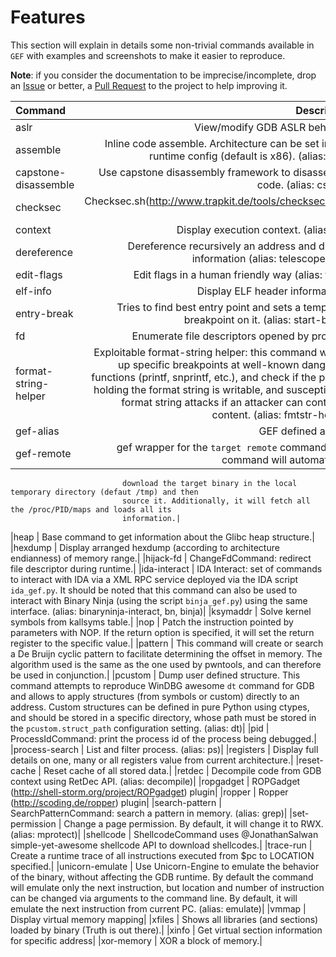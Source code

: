 # Features #

This section will explain in details some non-trivial commands available in `GEF`
with examples and screenshots to make it easier to reproduce.

__Note__: if you consider the documentation to be imprecise/incomplete,
drop an [Issue](https://github.com/hugsy/gef/issues/86) or better,
a [Pull Request](https://github.com/hugsy/gef/pulls) to the project to help
improving it.

| Command    | Description |
|:-----------|----------------:|
|aslr                      | View/modify GDB ASLR behavior.|
|assemble                  | Inline code assemble. Architecture can be set in GEF runtime config (default is x86).  (alias: asm) |
|capstone-disassemble      | Use capstone disassembly framework to disassemble code. (alias: cs-dis) |
|checksec                  | Checksec.sh(http://www.trapkit.de/tools/checksec.html) port. |
|context                   | Display execution context. (alias: ctx)|
|dereference               | Dereference recursively an address and display information (alias: telescope, dps)|
|edit-flags                | Edit flags in a human friendly way (alias: flags)|
|elf-info                  | Display ELF header informations.|
|entry-break               | Tries to find best entry point and sets a temporary breakpoint on it. (alias: start-break)|
|fd                        | Enumerate file descriptors opened by process.|
|format-string-helper      | Exploitable format-string helper: this command will set up specific breakpoints at well-known dangerous functions (printf, snprintf, etc.), and check if the pointer holding the format string is writable, and  susceptible to format string attacks if an attacker can control its content. (alias: fmtstr-helper)|
|gef-alias                 | GEF defined aliases|
|gef-remote                | gef wrapper for the `target remote` command. This command will automatically|
                             download the target binary in the local temporary directory (defaut /tmp) and then
                             source it. Additionally, it will fetch all the /proc/PID/maps and loads all its
                             information.|
|heap                      | Base command to get information about the Glibc heap structure.|
|hexdump                   | Display arranged hexdump (according to architecture endianness) of memory range.|
|hijack-fd                 | ChangeFdCommand: redirect file descriptor during runtime.|
|ida-interact              | IDA Interact: set of commands to interact with IDA via a XML RPC service
                             deployed via the IDA script `ida_gef.py`. It should be noted that this command
                             can also be used to interact with Binary Ninja (using the script `binja_gef.py`)
                             using the same interface. (alias: binaryninja-interact, bn, binja)|
|ksymaddr                  | Solve kernel symbols from kallsyms table.|
|nop                       | Patch the instruction pointed by parameters with NOP. If the return option is specified, it will set the return register to the specific value.|
|pattern                   | This command will create or search a De Bruijn cyclic pattern to facilitate
                             determining the offset in memory. The algorithm used is the same as the one
                             used by pwntools, and can therefore be used in conjunction.|
|pcustom                   | Dump user defined structure.
                             This command attempts to reproduce WinDBG awesome `dt` command for GDB and allows
                             to apply structures (from symbols or custom) directly to an address.
                             Custom structures can be defined in pure Python using ctypes, and should be stored
                             in a specific directory, whose path must be stored in the `pcustom.struct_path`
                             configuration setting. (alias: dt)|
|pid                       | ProcessIdCommand: print the process id of the process being debugged.|
|process-search            | List and filter process. (alias: ps)|
|registers                 | Display full details on one, many or all registers value from current architecture.|
|reset-cache               | Reset cache of all stored data.|
|retdec                    | Decompile code from GDB context using RetDec API. (alias: decompile)|
|ropgadget                 | ROPGadget (http://shell-storm.org/project/ROPgadget) plugin|
|ropper                    | Ropper (http://scoding.de/ropper) plugin|
|search-pattern            | SearchPatternCommand: search a pattern in memory. (alias: grep)|
|set-permission            | Change a page permission. By default, it will change it to RWX. (alias: mprotect)|
|shellcode                 | ShellcodeCommand uses @JonathanSalwan simple-yet-awesome shellcode API to download shellcodes.|
|trace-run                 | Create a runtime trace of all instructions executed from $pc to LOCATION specified.|
|unicorn-emulate           | Use Unicorn-Engine to emulate the behavior of the binary, without affecting the GDB runtime.
                             By default the command will emulate only the next instruction, but location and number of instruction can be
                             changed via arguments to the command line. By default, it will emulate the next instruction from current PC. (alias: emulate)|
|vmmap                     | Display virtual memory mapping|
|xfiles                    | Shows all libraries (and sections) loaded by binary (Truth is out there).|
|xinfo                     | Get virtual section information for specific address|
|xor-memory                | XOR a block of memory.|
